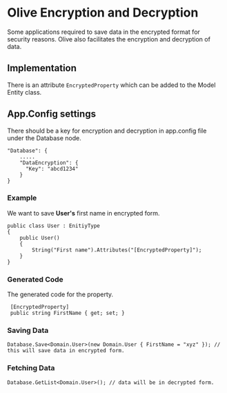﻿# Olive Encryption and Decryption

Some applications required to save data in the encrypted format for security reasons. Olive also facilitates the encryption and decryption of data.

## Implementation

There is an attribute `EncryptedProperty` which can be added to the Model Entity class.
     
## App.Config settings

There should be a key for encryption and decryption in app.config file under the Database node.

    "Database": {
	    .....
	    "DataEncryption": {
	      "Key": "abcd1234"
	    }
    }

### Example
We want to save **User's** first name in encrypted form.

    public class User : EnitiyType
    {
	    public User()
	    {
		    String("First name").Attributes("[EncryptedProperty]");
	    }
    }
    
### Generated Code

The generated code for the property.

     [EncryptedProperty]
     public string FirstName { get; set; }

### Saving Data

    Database.Save<Domain.User>(new Domain.User { FirstName = "xyz" }); // this will save data in encrypted form.
    
### Fetching Data

    Database.GetList<Domain.User>(); // data will be in decrypted form.
